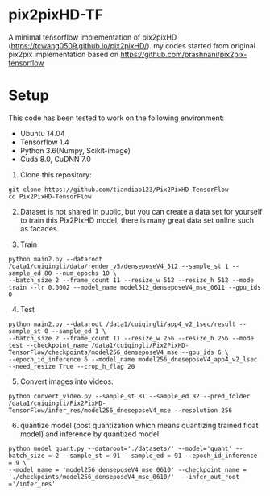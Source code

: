 # pix2pixHD-TF
A minimal tensorflow implementation of pix2pixHD (https://tcwang0509.github.io/pix2pixHD/).
my codes started from original pix2pix implementation based on https://github.com/prashnani/pix2pix-tensorflow


# Setup

This code has been tested to work on the following environment:
- Ubuntu 14.04
- Tensorflow 1.4
- Python  3.6(Numpy, Scikit-image)
- Cuda 8.0, CuDNN 7.0

1. Clone this repository:
```
git clone https://github.com/tiandiao123/Pix2PixHD-TensorFlow
cd Pix2PixHD-TensorFlow
```
2. Dataset is not shared in public, but you can create a data set for yourself to train this Pix2PixHD model, there is many great data set online such as facades. 

3. Train 
```
python main2.py --dataroot /data1/cuiqingli/data/render_v5/denseposeV4_512 --sample_st 1 --sample_ed 80 --num_epochs 10 \
--batch_size 2 --frame_count 11 --resize_w 512 --resize_h 512 --mode train --lr 0.0002 --model_name model512_denseposeV4_mse_0611 --gpu_ids 0  
```

4. Test
```
python main2.py --dataroot /data1/cuiqingli/app4_v2_1sec/result --sample_st 0 --sample_ed 1 \
--batch_size 2 --frame_count 11 --resize_w 256 --resize_h 256 --mode test --checkpoint_name /data1/cuiqingli/Pix2PixHD-TensorFlow/checkpoints/model256_denseposeV4_mse --gpu_ids 6 \
--epoch_id_inference 6 --model_name model256_dneseposeV4_app4_v2_lsec --need_resize True --crop_h_flag 20
```
5. Convert images into videos:
```
python convert_video.py --sample_st 81 --sample_ed 82 --pred_folder /data1/cuiqingli/Pix2PixHD-TensorFlow/infer_res/model256_dneseposeV4_mse --resolution 256
```
6. quantize model (post quantization which means quantizing trained float model) and inference by quantized model
```
python model_quant.py --dataroot='./datasets/' --model='quant' --batch_size = 2 --sample_st = 91 --sample_ed = 91 --epoch_id_inference = 9 \
--model_name = 'model256_denseposeV4_mse_0610' --checkpoint_name = './checkpoints/model256_denseposeV4_mse_0610/'  --infer_out_root ='/infer_res'
```


